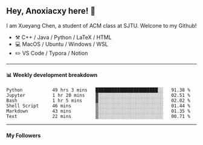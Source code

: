 <!--
**Anoxiacxy/Anoxiacxy** is a ✨ _special_ ✨ repository because its `README.md` (this file) appears on your GitHub profile.

Here are some ideas to get you started:

- 🔭 I’m currently working on ...
- 🌱 I’m currently learning ...
- 👯 I’m looking to collaborate on ...
- 🤔 I’m looking for help with ...
- 💬 Ask me about ...
- 📫 How to reach me: ...
- 😄 Pronouns: ...
- ⚡ Fun fact: ...
-->

## Hey, Anoxiacxy here! :wave:

I am Xueyang Chen, a student of ACM class at SJTU. Welcone to my Github!

-   :hammer_and_pick: C++ / Java / Python / LaTeX / HTML
-   :computer: MacOS / Ubuntu / Windows / WSL
-   :pencil2: VS Code / Typora / Notion



<!--
#### :sparkles: My followers
-->

<!--START_SECTION:top-followers-->
<!--END_SECTION:top-followers-->

---

#### :bar_chart: Weekly development breakdown

<!--START_SECTION:waka-->

```text
Python           49 hrs 3 mins   ███████████████████████░░   91.38 %
Jupyter          1 hr 20 mins    ▓░░░░░░░░░░░░░░░░░░░░░░░░   02.51 %
Bash             1 hr 5 mins     ▓░░░░░░░░░░░░░░░░░░░░░░░░   02.02 %
Shell Script     46 mins         ▒░░░░░░░░░░░░░░░░░░░░░░░░   01.44 %
Markdown         43 mins         ▒░░░░░░░░░░░░░░░░░░░░░░░░   01.35 %
Text             22 mins         ▒░░░░░░░░░░░░░░░░░░░░░░░░   00.71 %
```

<!--END_SECTION:waka-->

---

#### My Followers
<!--START_SECTION:top-followers-->
<!--END_SECTION:top-followers-->
